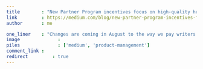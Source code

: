 ```yaml
---
title        : "New Partner Program incentives focus on high-quality human writing"
link         : https://medium.com/blog/new-partner-program-incentives-focus-on-high-quality-human-writing-7335f8557f6e
author       : me

one_liner    : "Changes are coming in August to the way we pay writers for great stories and which countries we support. Here’s what’s happening, why, and what it means for you."
image			   : 
piles			   : ['medium', 'product-management']
comment_link : 
redirect		 : true
---
```


